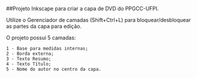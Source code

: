 ##Projeto Inkscape para criar a capa de DVD do PPGCC-UFPI.

Utilize o Gerenciador de camadas (Shift+Ctrl+L) para bloquear/desbloquear as partes da capa para edição.

O projeto possui 5 camadas:

	1 - Base para medidas internas;
	2 - Borda externa;
	3 - Texto Resumo;
	4 - Texto Título;
	5 - Nome do autor no centro da capa.

